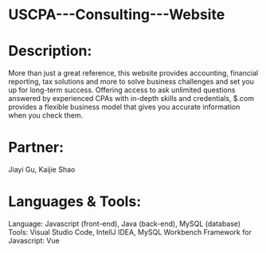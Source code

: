 # USCPA---Consulting---Website

# Description: 
More than just a great reference, this website provides accounting, financial reporting, tax solutions and more to solve business challenges and set you up for long-term success. Offering access to ask unlimited questions answered by experienced CPAs with in-depth skills and credentials, $.com provides a flexible business model that gives you accurate information when you check them.

# Partner: 
Jiayi Gu,
Kaijie Shao

# Languages & Tools: 
Language: Javascript (front-end), Java (back-end), MySQL (database)
Tools: Visual Studio Code, IntellJ IDEA, MySQL Workbench
Framework for Javascript: Vue


